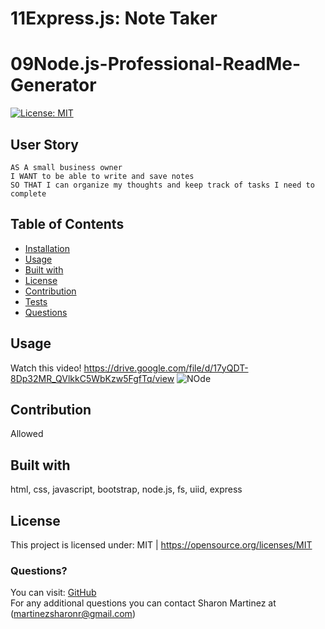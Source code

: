 # 11Express.js: Note Taker
# 09Node.js-Professional-ReadMe-Generator
  [![License: MIT](https://img.shields.io/badge/License-MIT-yellow.svg)](https://opensource.org/licenses/MIT)

  ## User Story
```
AS A small business owner
I WANT to be able to write and save notes
SO THAT I can organize my thoughts and keep track of tasks I need to complete
```

  ## Table of Contents

  * [Installation](#Installation)
  * [Usage](#Usage)
  * [Built with](#Built-with)
  * [License](#License)
  * [Contribution](#Contribution)
  * [Tests](#Tests)
  * [Questions](#Questions)
  
  ## Usage 
  Watch this video!
  https://drive.google.com/file/d/17yQDT-8Dp32MR_QVlkkC5WbKzw5FgfTq/view
  ![NOde](https://user-images.githubusercontent.com/30086519/110589488-5683ff00-812b-11eb-998e-2f429272d967.png)
  
   ## Contribution
   Allowed

  ## Built with
  html, css, javascript, bootstrap, node.js, fs, uiid, express

  ## License 
  This project is licensed under: MIT | https://opensource.org/licenses/MIT

  ### Questions?
  You can visit: [GitHub](https://github.com/Sharon1106)  
  For any additional questions you can contact Sharon Martinez at <email>(martinezsharonr@gmail.com)<email>

